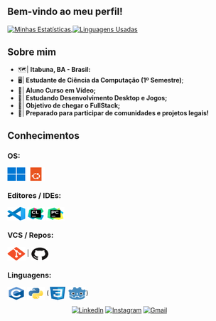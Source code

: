 ## Bem-vindo ao meu perfil!

<a href="https://github.com/ythmxz">
  <img height=200 align="center" src="https://github-readme-stats.vercel.app/api?username=ythmxz&locale=pt-br&rank_icon=github&show_icons=true&custom_title=Estatísticas&theme=github_dark&hide_border=true&number_format=short&count_private=true" alt="Minhas Estatísticas"/>
</a>
<a href="https://github.com/ythmxz">
  <img height=200 align="center" src="https://github-readme-stats.vercel.app/api/top-langs/?username=ythmxz&layout=compact&langs_count=6&hide=cmake&custom_title=Linguagens&&theme=github_dark&hide_border=true" alt="Linguagens Usadas"/>
</a>

 ## Sobre mim
- 🗺️| **Itabuna, BA - Brasil:**
- 🖥️| **Estudante de Ciência da Computação (1º Semestre)**;
- 💾| **Aluno Curso em Vídeo;**
- 📖| **Estudando Desenvolvimento Desktop e Jogos;**
- 🎯| **Objetivo de chegar o FullStack;**
- 📌| **Preparado para participar de comunidades e projetos legais!**

## Conhecimentos

### OS:

<img align="center" alt="Windows 11" height="30" width="40" src="https://raw.githubusercontent.com/devicons/devicon/master/icons/windows11/windows11-original.svg"> <img align="center" alt="Ubuntu" height="30" width="40" src="https://raw.githubusercontent.com/devicons/devicon/master/icons/ubuntu/ubuntu-original.svg">

### Editores / IDEs:

<img align="center" alt="VS Code" height="30" width="40" src="https://raw.githubusercontent.com/devicons/devicon/master/icons/vscode/vscode-original.svg"> <img align="center" alt="CLion" height="30" width="40" src="https://raw.githubusercontent.com/devicons/devicon/master/icons/clion/clion-original.svg"> <img align="center" alt="PyCharm" height="30" width="40" src="https://raw.githubusercontent.com/devicons/devicon/master/icons/pycharm/pycharm-original.svg">

### VCS / Repos:

<img align="center" alt="Git" height="30" width="40" src="https://raw.githubusercontent.com/devicons/devicon/master/icons/git/git-original.svg"> | <img align="center" alt="github" height="30" width="40" src="https://raw.githubusercontent.com/devicons/devicon/master/icons/github/github-original.svg">

### Linguagens:

<img align="center" alt="C" height="30" width="40" src="https://raw.githubusercontent.com/devicons/devicon/master/icons/c/c-original.svg"> <img align="center" alt="Python" height="30" width="40" src="https://raw.githubusercontent.com/devicons/devicon/master/icons/python/python-original.svg"> (<img align="center" alt="CSS" height="30" width="40" src="https://raw.githubusercontent.com/devicons/devicon/master/icons/css3/css3-original.svg"> <img align="center" alt="GDScript" height="30" width="40" src="https://raw.githubusercontent.com/devicons/devicon/master/icons/godot/godot-original.svg">)

<div align="center"> 

<a href="https://www.linkedin.com/in/ythmxz/" target="_blank"><img src="https://img.shields.io/badge/-LinkedIn-%230077B5?style=for-the-badge&logo=linkedin&logoColor=white" alt="LinkedIn"></a>
<a href="https://www.instagram.com/ythmxz/" target="_blank"><img src="https://img.shields.io/badge/-Instagram-%23E4405F?style=for-the-badge&logo=instagram&logoColor=white" alt="Instagram"></a>
<a href = "mailto:ytcarvalho14@gmail.com" target="_blank"><img src="https://img.shields.io/badge/-Gmail-critical?style=for-the-badge&logo=gmail&logoColor=white" alt="Gmail"></a>
